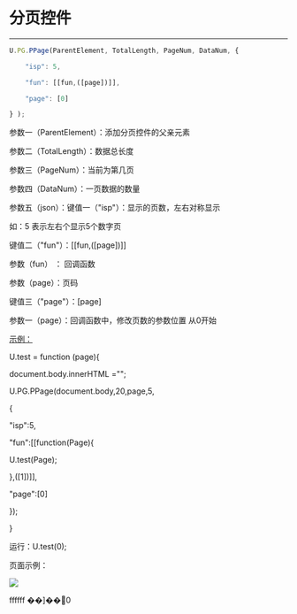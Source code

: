 # 分页控件

---

```js
U.PG.PPage(ParentElement, TotalLength, PageNum, DataNum, {

    "isp": 5, 

    "fun": [[fun,([page])]], 

    "page": [0]

} );
```

参数一（ParentElement）：添加分页控件的父亲元素

参数二（TotalLength）：数据总长度

参数三（PageNum）：当前为第几页

参数四（DataNum）：一页数据的数量

参数五（json）：键值一（"isp"）：显示的页数，左右对称显示

如：5 表示左右个显示5个数字页

键值二（"fun"）：\[\[fun,\(\[page\]\)\]\]

参数（fun） ： 回调函数

参数（page）：页码

键值三（"page"）：\[page\]

参数一（page）：回调函数中，修改页数的参数位置 从0开始

[示例：]()

U.test = function \(page\){

 document.body.innerHTML ="";

 U.PG.PPage\(document.body,20,page,5,

 {

"isp":5,

"fun":\[\[function\(Page\){

 U.test\(Page\);

},\(\[1\]\)\]\],

"page":\[0\]

}\);

}

运行：U.test\(0\);

页面示例：

![](file:///C:\Users\ADMINI~1\AppData\Local\Temp\msohtmlclip1\01\clip_image001.png)





 ffffff ��\]��0


